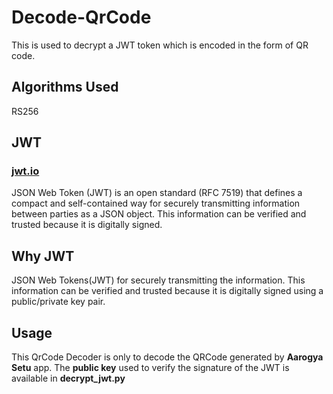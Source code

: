 # Decode-QrCode

This is used to decrypt a JWT token which is encoded in the form of QR code.

## Algorithms Used

RS256

## JWT

### [jwt.io](https://www.jwt.io)

JSON Web Token (JWT) is an open standard (RFC 7519) that defines a compact and self-contained way for securely transmitting information between parties as a JSON object. This information can be verified and trusted because it is digitally signed.

## Why JWT

JSON Web Tokens(JWT) for securely transmitting the information. This information can be verified and trusted because it is digitally signed using a public/private key pair.

## Usage

This QrCode Decoder is only to decode the QRCode generated by **Aarogya Setu** app. The **public key** used to verify the signature of the JWT is available in **decrypt_jwt.py**
